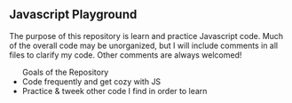 <h2> Javascript Playground </h2>
<p> The purpose of this repository is learn and practice Javascript code. Much of the overall code may be unorganized, but I will include comments in all files to clarify my code. Other comments are always welcomed! </p>

<ul> Goals of the Repository
<li> Code frequently and get cozy with JS </li>
<li> Practice & tweek other code I find in order to learn </li>
</ul> 
